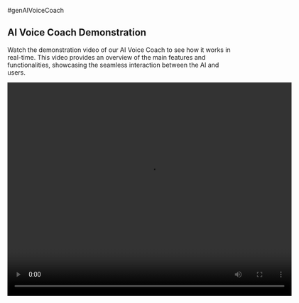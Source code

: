 #genAIVoiceCoach

## AI Voice Coach Demonstration

Watch the demonstration video of our AI Voice Coach to see how it works in real-time. This video provides an overview of the main features and functionalities, showcasing the seamless interaction between the AI and users.

<video width="640" height="480" controls>
  <source src="videos/AIVoiceCoachXGaming.mp4" type="video/mp4">
  Your browser does not support the video tag.
</video>
